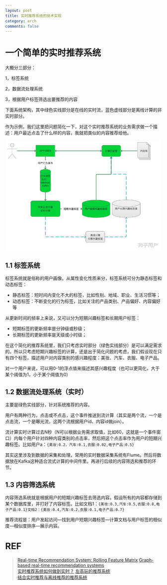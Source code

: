 ```yaml
---
layout: post
title: 实时推荐系统的技术实现
category: arch
comments: false
--- 
```


# 一个简单的实时推荐系统

大概分三部分：

1，标签系统

2，数据流处理系统

3，根据用户标签筛选出要推荐的内容

下面系统架构，其中绿色实线部分是在线的实时流，蓝色虚线部分是离线计算的非实时部分。

作为示例，我们这里把问题简化一下，对这个实时推荐系统的业务需求做一个描述：用户最近点击了什么样的内容，我就把类似的内容推荐给他。

![abc](/images/202006/recommend.jpg)


## 1.1 标签系统

标签系统就是俗称的用户画像。从属性变化性质来分，标签系统可分为静态标签和动态标签：  

- 静态标签：短时间内变化不大的标签，比如性别、地域、职业、生活习惯等；
- 动态标签：不断变化的行为标签，比如关注的产品类别、产品偏好、内容偏好等

从更新时间的频率上来说，又可以分为短期兴趣标签和长期用户标签：

- 短期标签的更新频率是分钟级或秒级；
- 长期标签的更新频率是天级或小时级；

在这个简化的推荐系统里，我们只考虑实时部分（绿色实线部分）是可以满足需求的。所以只考虑短期兴趣标签的计算，还是出于简化问题的考虑，我们假设现在只有四个标签，描述用户对内容类别的感兴趣程度：美妆、汽车、衣服、电子产品。

对一个用户来说，可以用0-1的浮点值来描述其感兴趣程度（也可以更简化，大于某个阈值为1，小于某个阈值为0）

## 1.2 数据流处理系统（实时）

主要是绿色实线部分，针对系统推荐的内容。

用户有两种行为，点击或不点击，这个事件推送到流计算（其实是两个流，一个是点击流，一个是曝光流，这两个流根据用户id、内容id做join）。

流计算实时计算过去N秒（N可以根据业务需求取值，比如60，这就是一个事件窗口）内每个用户针对四种内容类别的点击率，然后把这个点击率作为用户的短期兴趣标签。比如用户a：`{美妆:0.2，汽车:0.1,衣服:0.02,电子产品:0.5}`

其实这里涉及到数据的采集和处理，常用的实时数据采集系统有Flume。然后将数据放在Kafka这种适合流式计算的中间件里。再进行后续的内容筛选和推荐的环节。


## 1.3 内容筛选系统

内容筛选系统就是根据用户的短期兴趣标签去筛选内容。假设所有的内容都存储到某个数据库里，并打好了内容标签。比如文档1：`{美妆:0.3,汽车:0.5,衣服:0.8,电子产品:0.1}文档2：{美妆:0.4,汽车:0.2,衣服:0.1,电子产品:0.7}`

推荐流程是：用户发起访问—找到用户短期兴趣标签—计算文档与用户标签的相似度—相似度排序—展示内容。

# REF
> [Real-time Recommendation System: Rolling Feature Matrix](https://towardsdatascience.com/real-time-recommendation-system-rolling-feature-matrix-f5ca701439df)
> [Graph-based real-time recommendation systems](https://medium.com/quantyca/graph-based-real-time-recommendation-systems-8a6b3909b603)  
> [实时推荐系统如何做到实时？](https://www.zhihu.com/question/49965704)
> [左高玩的推荐系统](https://zhuanlan.zhihu.com/c_1187414703981236224)  
> [结合实时推荐与离线推荐的推荐系统](http://www.c-s-a.org.cn/html/2019/10/7087.html)